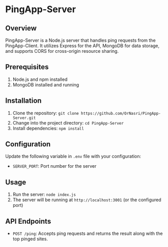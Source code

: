 # PingApp-Server

## Overview
PingApp-Server is a Node.js server that handles ping requests from the PingApp-Client. It utilizes Express for the API, MongoDB for data storage, and supports CORS for cross-origin resource sharing.

## Prerequisites
1. Node.js and npm installed
2. MongoDB installed and running

## Installation
1. Clone the repository: `git clone https://github.com/OrNasri/PingApp-Server.git`
2. Change into the project directory: `cd PingApp-Server`
3. Install dependencies: `npm install`

## Configuration
Update the following variable in `.env` file with your configuration:
- `SERVER_PORT`: Port number for the server

## Usage
1. Run the server: `node index.js`
2. The server will be running at `http://localhost:3001` (or the configured port)

## API Endpoints
- `POST /ping`: Accepts ping requests and returns the result along with the top pinged sites.
